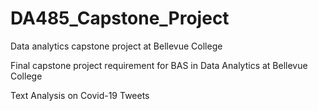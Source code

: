 # DA485_Capstone_Project
Data analytics capstone project at Bellevue College

Final capstone project requirement for BAS in Data Analytics at Bellevue College

Text Analysis on Covid-19 Tweets
